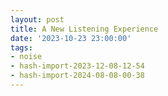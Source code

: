 ```yaml
---
layout: post
title: A New Listening Experience
date: '2023-10-23 23:00:00'
tags:
- noise
- hash-import-2023-12-08-12-54
- hash-import-2024-08-08-00-38
---
```


